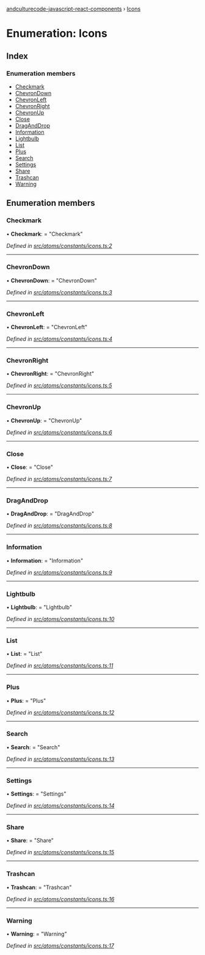 [andculturecode-javascript-react-components](../README.md) › [Icons](icons.md)

# Enumeration: Icons

## Index

### Enumeration members

* [Checkmark](icons.md#checkmark)
* [ChevronDown](icons.md#chevrondown)
* [ChevronLeft](icons.md#chevronleft)
* [ChevronRight](icons.md#chevronright)
* [ChevronUp](icons.md#chevronup)
* [Close](icons.md#close)
* [DragAndDrop](icons.md#draganddrop)
* [Information](icons.md#information)
* [Lightbulb](icons.md#lightbulb)
* [List](icons.md#list)
* [Plus](icons.md#plus)
* [Search](icons.md#search)
* [Settings](icons.md#settings)
* [Share](icons.md#share)
* [Trashcan](icons.md#trashcan)
* [Warning](icons.md#warning)

## Enumeration members

###  Checkmark

• **Checkmark**: = "Checkmark"

*Defined in [src/atoms/constants/icons.ts:2](https://github.com/AndcultureCode/AndcultureCode.JavaScript.React.Components/blob/059eef4/src/atoms/constants/icons.ts#L2)*

___

###  ChevronDown

• **ChevronDown**: = "ChevronDown"

*Defined in [src/atoms/constants/icons.ts:3](https://github.com/AndcultureCode/AndcultureCode.JavaScript.React.Components/blob/059eef4/src/atoms/constants/icons.ts#L3)*

___

###  ChevronLeft

• **ChevronLeft**: = "ChevronLeft"

*Defined in [src/atoms/constants/icons.ts:4](https://github.com/AndcultureCode/AndcultureCode.JavaScript.React.Components/blob/059eef4/src/atoms/constants/icons.ts#L4)*

___

###  ChevronRight

• **ChevronRight**: = "ChevronRight"

*Defined in [src/atoms/constants/icons.ts:5](https://github.com/AndcultureCode/AndcultureCode.JavaScript.React.Components/blob/059eef4/src/atoms/constants/icons.ts#L5)*

___

###  ChevronUp

• **ChevronUp**: = "ChevronUp"

*Defined in [src/atoms/constants/icons.ts:6](https://github.com/AndcultureCode/AndcultureCode.JavaScript.React.Components/blob/059eef4/src/atoms/constants/icons.ts#L6)*

___

###  Close

• **Close**: = "Close"

*Defined in [src/atoms/constants/icons.ts:7](https://github.com/AndcultureCode/AndcultureCode.JavaScript.React.Components/blob/059eef4/src/atoms/constants/icons.ts#L7)*

___

###  DragAndDrop

• **DragAndDrop**: = "DragAndDrop"

*Defined in [src/atoms/constants/icons.ts:8](https://github.com/AndcultureCode/AndcultureCode.JavaScript.React.Components/blob/059eef4/src/atoms/constants/icons.ts#L8)*

___

###  Information

• **Information**: = "Information"

*Defined in [src/atoms/constants/icons.ts:9](https://github.com/AndcultureCode/AndcultureCode.JavaScript.React.Components/blob/059eef4/src/atoms/constants/icons.ts#L9)*

___

###  Lightbulb

• **Lightbulb**: = "Lightbulb"

*Defined in [src/atoms/constants/icons.ts:10](https://github.com/AndcultureCode/AndcultureCode.JavaScript.React.Components/blob/059eef4/src/atoms/constants/icons.ts#L10)*

___

###  List

• **List**: = "List"

*Defined in [src/atoms/constants/icons.ts:11](https://github.com/AndcultureCode/AndcultureCode.JavaScript.React.Components/blob/059eef4/src/atoms/constants/icons.ts#L11)*

___

###  Plus

• **Plus**: = "Plus"

*Defined in [src/atoms/constants/icons.ts:12](https://github.com/AndcultureCode/AndcultureCode.JavaScript.React.Components/blob/059eef4/src/atoms/constants/icons.ts#L12)*

___

###  Search

• **Search**: = "Search"

*Defined in [src/atoms/constants/icons.ts:13](https://github.com/AndcultureCode/AndcultureCode.JavaScript.React.Components/blob/059eef4/src/atoms/constants/icons.ts#L13)*

___

###  Settings

• **Settings**: = "Settings"

*Defined in [src/atoms/constants/icons.ts:14](https://github.com/AndcultureCode/AndcultureCode.JavaScript.React.Components/blob/059eef4/src/atoms/constants/icons.ts#L14)*

___

###  Share

• **Share**: = "Share"

*Defined in [src/atoms/constants/icons.ts:15](https://github.com/AndcultureCode/AndcultureCode.JavaScript.React.Components/blob/059eef4/src/atoms/constants/icons.ts#L15)*

___

###  Trashcan

• **Trashcan**: = "Trashcan"

*Defined in [src/atoms/constants/icons.ts:16](https://github.com/AndcultureCode/AndcultureCode.JavaScript.React.Components/blob/059eef4/src/atoms/constants/icons.ts#L16)*

___

###  Warning

• **Warning**: = "Warning"

*Defined in [src/atoms/constants/icons.ts:17](https://github.com/AndcultureCode/AndcultureCode.JavaScript.React.Components/blob/059eef4/src/atoms/constants/icons.ts#L17)*
